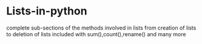 # Lists-in-python
complete sub-sections of the methods involved in lists from creation of lists to deletion of lists included with sum(),count(),rename() and many more
